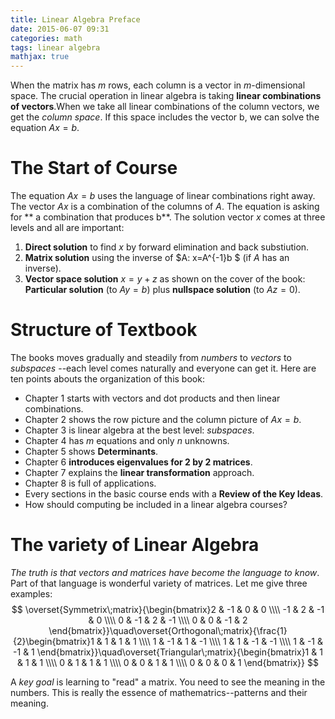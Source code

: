 ```yaml
---
title: Linear Algebra Preface
date: 2015-06-07 09:31
categories: math
tags: linear algebra
mathjax: true
---
```

When the matrix has *m* rows, each column is a vector in *m*-dimensional space. The crucial operation in linear algebra is taking **linear combinations of vectors**.When we take all linear combinations of the column vectors, we get the *column space*. If this space includes the vector b, we can solve the equation $Ax=b$.
# The Start of Course
The equation $Ax=b$ uses the language of linear combinations right away. The vector $Ax$ is a combination of the columns of $A$. The equation is asking for ** a combination that produces b**. The solution vector $x$ comes at three levels and all are important:
1. **Direct solution** to find $x$ by forward elimination and back substiution.
2. **Matrix solution** using the inverse of $A: x=A^{-1}b $ (if $A$ has an inverse).
3. **Vector space solution** $x = y + z$ as shown on the cover of the book:      **Particular solution** (to $Ay=b$) plus **nullspace solution** (to $Az=0$). 

# Structure of Textbook
The books moves gradually and steadily from *numbers* to *vectors* to *subspaces* --each level comes naturally and everyone can get it.
Here are ten points abouts the organization of this book:

+ Chapter 1 starts with vectors and dot products and then linear combinations.
+ Chapter 2 shows the row picture and the column picture of $Ax=b$.
+ Chapter 3 is linear algebra at the best level: *subspaces*.
+ Chapter 4 has *m* equations and only *n* unknowns.
+ Chapter 5 shows **Determinants**.
+ Chapter 6 **introduces eigenvalues for 2 by 2 matrices**.
+ Chapter 7 explains the **linear transformation** approach.
+ Chapter 8 is full of applications.
+ Every sections in the basic course ends with a **Review of the Key Ideas**.
+ How should computing be included in a linear algebra courses?

# The variety of Linear Algebra
*The truth is that vectors and matrices have become the language to know*. Part of that language is wonderful variety of matrices. Let me give three examples:
$$
\overset{Symmetrix\;matrix}{\begin{bmatrix}2 & -1 & 0 & 0 \\\\
-1 & 2 & -1 & 0  \\\\
0 & -1 & 2 & -1  \\\\
0 & 0 & -1 & 2
\end{bmatrix}}\quad\overset{Orthogonal\;matrix}{\frac{1}{2}\begin{bmatrix}1 & 1 & 1 & 1  \\\\
1 & -1 & 1 & -1  \\\\
1 & 1 & -1 & -1  \\\\
1 & -1 & -1 & 1
\end{bmatrix}}\quad\overset{Triangular\;matrix}{\begin{bmatrix}1 & 1 & 1 & 1 \\\\
0 & 1 & 1 & 1  \\\\
0 & 0 & 1 & 1   \\\\
0 & 0 & 0 & 1
\end{bmatrix}}
$$

A *key goal* is learning to "read" a matrix. You need to see the meaning in the numbers. This is really the essence of mathematrics--patterns and their meaning.

